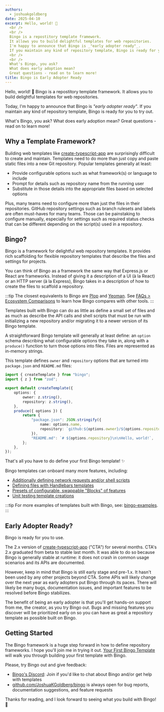 ```yaml
---
authors:
  - joshuakgoldberg
date: 2025-04-10
excerpt: Hello, world! 💝
  <br />
  <br />
  Bingo is a repostitory template framework.
  It allows you to build delightful templates for web repositories.
  I'm happy to announce that Bingo is _"early adopter ready"_.
  If you maintain any kind of repository template, Bingo is ready for you to try out.
  <br />
  <br />
  What's Bingo, you ask?
  What does early adoption mean?
  Great questions - read on to learn more!
title: Bingo is Early Adopter Ready
---
```


Hello, world! 💝
Bingo is a repostitory template framework.
It allows you to build delightful templates for web repositories.

Today, I'm happy to announce that Bingo is _"early adopter ready"_.
If you maintain any kind of repository template, Bingo is ready for you to try out.

What's Bingo, you ask?
What does early adoption mean?
Great questions - read on to learn more!

## Why a Template Framework?

Building web templates like [create-typescript-app](https:/github.com/JoshuaKGoldberg) are surprisingly difficult to create and maintain.
Templates need to do more than just copy and paste static files into a new Git repository.
Popular templates generally at least:

- Provide configurable options such as what framework(s) or language to include
- Prompt for details such as repository name from the running user
- Substitute in those details into the appropriate files based on selected options

Plus, many teams need to configure more than just the files in their repositories.
GitHub repository settings such as branch rulesets and labels are often must-haves for many teams.
Those can be painstaking to configure manually, especially for settings such as required status checks that can be different depending on the script(s) used in a repository.

## Bingo?

Bingo is a framework for delightful web repository templates.
It provides rich scaffolding for flexible repository templates that describe the files and settings for projects.

You can think of Bingo as a framework the same way that Express.js or React are frameworks.
Instead of giving it a description of a UI (à la React) or an HTTP server (à la Express), Bingo takes in a description of how to create the files to scaffold a repository.

:::tip
The closest equivalents to Bingo are [Plop](https://plopjs.com) and [Yeoman](https://yeoman.io).
See [FAQs > Ecosystem Comparisons](https://www.create.bingo/faqs/#ecosystem-comparisons) to learn how Bingo compares with other tools.
:::

Templates built with Bingo can do as little as define a small set of files and as much as describe the API calls and shell scripts that must be run with initializing a new repository and/or migrating it to a newer version of its Bingo template.

A straightforward Bingo template will generally at least define: an `option` schema describing what configurable options they take in, along with a `produce()` function to turn those options into files.
Files are represented as in-memory strings.

This template defines `owner` and `repository` options that are turned into `package.json` and `README.md` files:

```ts title
import { createTemplate } from "bingo";
import { z } from "zod";

export default createTemplate({
	options: {
		owner: z.string(),
		repository: z.string(),
	},
	produce({ options }) {
		return {
			"package.json": JSON.stringify({
				name: options.name,
				repository: `github:${options.owner}/${options.repository}`,
			}),
			"README.md": `# ${options.repository}\n\nHello, world!`,
		};
	},
});
```

That's all you have to do define your first Bingo template! ✨

Bingo templates can onboard many more features, including:

- [Additionally defining network requests and/or shell scripts](/build/concepts/creations)
- [Defining files with Handlebars templates](/engines/handlebars/about)
- [Presets of configurable, swappable "Blocks" of features](/engines/stratum/about)
- [Unit testing template creations](/build/packages/bingo-testers)

:::tip
For more examples of templates built with Bingo, see: [bingo-examples](https://github.com/bingo-examples).
:::

## Early Adopter Ready?

Bingo is ready for you to use.

The 2.x version of [create-typescript-app](https://github.com/JoshuaKGoldberg/create-typescript-app) ("CTA") for several months.
CTA's 2.x graduated from beta to stable last month.
It was able to do so because Bingo is generally stable at runtime: it does not crash in common usage scenarios and its APIs are documented.

However, keep in mind that Bingo is still early stage and pre-1.x.
It hasn't been used by any other projects beyond CTA.
Some APIs will likely change over the next year as early adopters put Bingo through its paces.
There will likely be many bugs, documentation issues, and important features to be resolved before Bingo stabilizes.

The benefit of being an early adopter is that you'll get hands-on support from me, the creator, as you try Bingo out.
Bugs and missing features you discover will be prioritized early on so you can have as great a repository template as possible built on Bingo.

## Getting Started

The Bingo framework is a huge step forward in how to define repository frameworks.
I hope you'll join me in trying it out.
[Your First Bingo Template](/blog/your-first-bingo-template) will walk you through building your first template with Bingo.

Please, try Bingo out and give feedback:

- [Bingo's Discord](https://discord.gg/Jh85eMGQnV): Join if you'd like to chat about Bingo and/or get help with templates
- [github.com/JoshuaKGoldberg/bingo](https://github.com/JoshuaKGoldberg/bingo) is always open for bug reports, documentation suggestions, and feature requests

Thanks for reading, and I look forward to seeing what you build with Bingo! 💝
